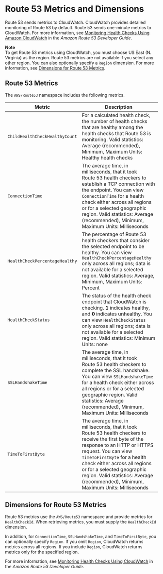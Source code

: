 # Route 53 Metrics and Dimensions<a name="r53-metricscollected_shared"></a>

Route 53 sends metrics to CloudWatch\. CloudWatch provides detailed monitoring of Route 53 by default\. Route 53 sends one\-minute metrics to CloudWatch\. For more information, see [Monitoring Health Checks Using Amazon CloudWatch](https://docs.aws.amazon.com/Route53/latest/DeveloperGuide/health-checks-monitor-view-status.html#monitoring-health-checks) in the *Amazon Route 53 Developer Guide*\.

**Note**  
To get Route 53 metrics using CloudWatch, you must choose US East \(N\. Virginia\) as the region\. Route 53 metrics are not available if you select any other region\. You can also optionally specify a `Region` dimension\. For more information, see [Dimensions for Route 53 Metrics](#route-53-metrics-dimensions)\.

## Route 53 Metrics<a name="route-53-metrics-list"></a>

The `AWS/Route53` namespace includes the following metrics\.


| Metric | Description | 
| --- | --- | 
|  `ChildHealthCheckHealthyCount`  |  For a calculated health check, the number of health checks that are healthy among the health checks that Route 53 is monitoring\. Valid statistics: Average \(recommended\), Minimum, Maximum Units: Healthy health checks  | 
|  `ConnectionTime`  |  The average time, in milliseconds, that it took Route 53 health checkers to establish a TCP connection with the endpoint\. You can view `ConnectionTime` for a health check either across all regions or for a selected geographic region\. Valid statistics: Average \(recommended\), Minimum, Maximum Units: Milliseconds  | 
|  `HealthCheckPercentageHealthy`  |  The percentage of Route 53 health checkers that consider the selected endpoint to be healthy\. You can view `HealthCheckPercentageHealthy` only across all regions; data is not available for a selected region\. Valid statistics: Average, Minimum, Maximum Units: Percent  | 
|  `HealthCheckStatus`  |  The status of the health check endpoint that CloudWatch is checking\. **1** indicates healthy, and **0** indicates unhealthy\. You can view `HealthCheckStatus` only across all regions; data is not available for a selected region\. Valid statistics: Minimum Units: none  | 
|  `SSLHandshakeTime`  |  The average time, in milliseconds, that it took Route 53 health checkers to complete the SSL handshake\. You can view `SSLHandshakeTime` for a health check either across all regions or for a selected geographic region\. Valid statistics: Average \(recommended\), Minimum, Maximum Units: Milliseconds  | 
|  `TimeToFirstByte`  |  The average time, in milliseconds, that it took Route 53 health checkers to receive the first byte of the response to an HTTP or HTTPS request\. You can view `TimeToFirstByte` for a health check either across all regions or for a selected geographic region\. Valid statistics: Average \(recommended\), Minimum, Maximum Units: Milliseconds  | 

## Dimensions for Route 53 Metrics<a name="route-53-metrics-dimensions"></a>

Route 53 metrics use the `AWS/Route53` namespace and provide metrics for `HealthCheckId`\. When retrieving metrics, you must supply the `HealthCheckId` dimension\.

In addition, for `ConnectionTime`, `SSLHandshakeTime`, and `TimeToFirstByte`, you can optionally specify `Region`\. If you omit `Region`, CloudWatch returns metrics across all regions\. If you include `Region`, CloudWatch returns metrics only for the specified region\.

For more information, see [Monitoring Health Checks Using CloudWatch](https://docs.aws.amazon.com/Route53/latest/DeveloperGuide/monitoring-health-checks.html) in the *Amazon Route 53 Developer Guide*\.